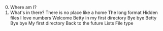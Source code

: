 0. Where am I?
1. What's in there?
There is no place like a home
The long format
Hidden files
I love numbers
Welcome
Betty in my first directory
Bye bye Betty
Bye bye My first directory
Back to the future
 Lists
File type
